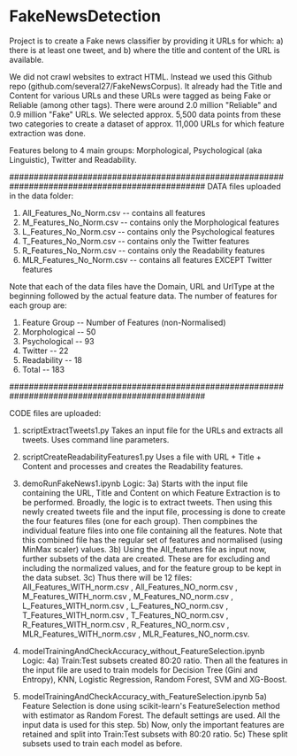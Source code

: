 # FakeNewsDetection
Project is to create a Fake news classifier by providing it URLs for which:
a) there is at least one tweet, and
b) where the title and content of the URL is available.

We did not crawl websites to extract HTML. Instead we used this Github repo (github.com/several27/FakeNewsCorpus). It already had the Title and Content for various URLs and these URLs were tagged as being Fake or Reliable (among other tags). There were around 2.0 million "Reliable" and 0.9 million "Fake" URLs. We selected approx. 5,500 data points from these two categories to create a dataset of approx. 11,000 URLs for which feature extraction was done.

Features belong to 4 main groups:
Morphological, Psychological (aka Linguistic), Twitter and Readability.

################################################################################################
DATA files uploaded in the data folder:
1) All_Features_No_Norm.csv -- contains all features
2) M_Features_No_Norm.csv   -- contains only the Morphological features
3) L_Features_No_Norm.csv   -- contains only the Psychological features
4) T_Features_No_Norm.csv   -- contains only the Twitter features
5) R_Features_No_Norm.csv   -- contains only the Readability features
6) MLR_Features_No_Norm.csv -- contains all features EXCEPT Twitter features

Note that each of the data files have the Domain, URL and UrlType at the beginning followed by the actual feature data. The number of features for each group are:
1) Feature Group  --   Number of Features (non-Normalised)
2) Morphological  --   50
3) Psychological  --   93
4) Twitter        --   22
5) Readability    --   18
6) Total          --   183

################################################################################################

CODE files are uploaded:

1) scriptExtractTweets1.py
Takes an input file for the URLs and extracts all tweets. Uses command line parameters.

2) scriptCreateReadabilityFeatures1.py
Uses a file with URL + Title + Content and processes and creates the Readability features.

3) demoRunFakeNews1.ipynb
Logic:
3a) Starts with the input file containing the URL, Title and Content on which Feature Extraction is to be performed.
Broadly, the logic is to extract tweets. Then using this newly created tweets file and the input file, processing is done to create the four features files (one for each group). Then compbines the individual feature files into one file containing all the features. Note that this combined file has the regular set of features and normalised (using MinMax scaler) values.
3b) Using the All_features file as input now, further subsets of the data are created. These are for excluding and including the normalized values, and for the feature group to be kept in the data subset.
3c) Thus there will be 12 files: All_Features_WITH_norm.csv , All_Features_NO_norm.csv , M_Features_WITH_norm.csv , M_Features_NO_norm.csv , L_Features_WITH_norm.csv , L_Features_NO_norm.csv , T_Features_WITH_norm.csv , T_Features_NO_norm.csv , R_Features_WITH_norm.csv , R_Features_NO_norm.csv , MLR_Features_WITH_norm.csv , MLR_Features_NO_norm.csv.

4) modelTrainingAndCheckAccuracy_without_FeatureSelection.ipynb
Logic:
4a) Train:Test subsets created 80:20 ratio. Then all the features in the input file are used to train models for Decision Tree (Gini and Entropy), KNN, Logistic Regression, Random Forest, SVM and XG-Boost.

5) modelTrainingAndCheckAccuracy_with_FeatureSelection.ipynb
5a) Feature Selection is done using scikit-learn's FeatureSelection method with estimator as Random Forest. The default settings are used. All the input data is used for this step.
5b) Now, only the important features are retained and split into Train:Test subsets with 80:20 ratio.
5c) These split subsets used to train each model as before.

